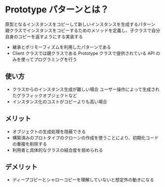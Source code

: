 # Prototype パターンとは？

原型となるインスタンスをコピーして新しいインスタンスを生成するパターン
親クラスでインスタンスをコピーするためのメソッドを定義し、子クラスで自分自身のコピーを返すようにする実装する

- 継承とポリモーフィズムを利用したパターンである
- Client クラスでは親クラスである Prototype クラスで提供されている API のみを使ってプログラミングを行う

## 使い方

- クラスからのインスタンス生成が難しい場合
  ユーザー操作によって生成されたグラフィックオブジェクトなど
- インスタンス化のコストがコピーよりも高い場合

## メリット

- オブジェクトの生成処理を隠蔽できる
- 構築済みのプロトタイプのクローンの作成を使うことにより、初期化コードの重複を削除する
- 利用者と具体的なクラスの結合度を弱められる

## デメリット

- ディープコピーとシャローコピーを理解していないと想定外の動きになる
